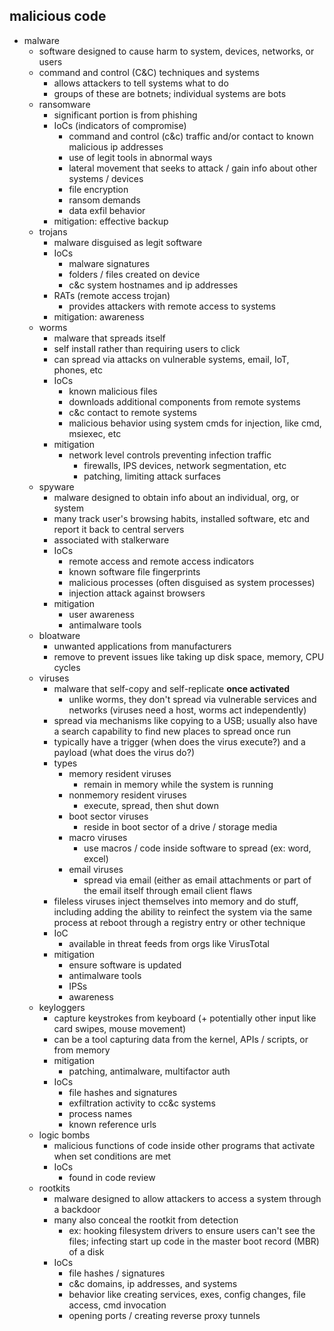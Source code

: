 ## malicious code

- malware
	- software designed to cause harm to system, devices, networks, or users
	- command and control (C&C) techniques and systems 
		- allows attackers to tell systems what to do 
		- groups of these are botnets; individual systems are bots
	- ransomware
		- significant portion is from phishing
		- IoCs (indicators of compromise)
			- command and control (c&c) traffic and/or contact to known malicious ip addresses
			- use of legit tools in abnormal ways 
			- lateral movement that seeks to attack / gain info about other systems / devices
			- file encryption
			- ransom demands
			- data exfil behavior
		- mitigation: effective backup
	- trojans
		- malware disguised as legit software
		- IoCs
			- malware signatures
			- folders / files created on device
			- c&c system hostnames and ip addresses
		- RATs (remote access trojan)
			- provides attackers with remote access to systems
		- mitigation: awareness 
	- worms
		- malware that spreads itself
		- self install rather than requiring users to click
		- can spread via attacks on vulnerable systems, email, IoT, phones, etc
		- IoCs
			- known malicious files
			- downloads additional components from remote systems
			- c&c contact to remote systems
			- malicious behavior using system cmds for injection, like cmd, msiexec, etc
		- mitigation
			- network level controls preventing infection traffic 
				- firewalls, IPS devices, network segmentation, etc
				- patching, limiting attack surfaces
	- spyware 
		- malware designed to obtain info about an individual, org, or system
		- many track user's browsing habits, installed software, etc and report it back to central servers
		- associated with stalkerware
		- IoCs
			- remote access and remote access indicators
			- known software file fingerprints
			- malicious processes (often disguised as system processes)
			- injection attack against browsers
		- mitigation
			- user awareness
			- antimalware tools
	- bloatware
		- unwanted applications from manufacturers 
		- remove to prevent issues like taking up disk space, memory, CPU cycles 
	- viruses
		- malware that self-copy and self-replicate **once activated**
			- unlike worms, they don't spread via vulnerable services and networks (viruses need a host, worms act independently)
		- spread via mechanisms like copying to a USB; usually also have a search capability to find new places to spread once run 
		- typically have a trigger (when does the virus execute?) and a payload (what does the virus do?)
		- types
			- memory resident viruses
				- remain in memory while the system is running
			- nonmemory resident viruses
				- execute, spread, then shut down
			- boot sector viruses
				- reside in boot sector of a drive / storage media 
			- macro viruses 
				- use macros / code inside software to spread (ex: word, excel)
			- email viruses
				- spread via email (either as email attachments or part of the email itself through email client flaws
		- fileless viruses inject themselves into memory and do stuff, including adding the ability to reinfect the system via the same process at reboot through a registry entry or other technique 
		- IoC
			- available in threat feeds from orgs like VirusTotal
		- mitigation
			- ensure software is updated
			- antimalware tools
			- IPSs
			- awareness
	- keyloggers
		- capture keystrokes from keyboard (+ potentially other input like card swipes, mouse movement)
		- can be a tool capturing data from the kernel, APIs / scripts, or from memory
		- mitigation
			- patching, antimalware, multifactor auth
		- IoCs
			- file hashes and signatures
			- exfiltration activity to cc&c systems
			- process names
			- known reference urls
	- logic bombs
		- malicious functions of code inside other programs that activate when set conditions are met
		- IoCs
			- found in code review
	- rootkits
		- malware designed to allow attackers to access a system through a backdoor
		- many also conceal the rootkit from detection
			- ex: hooking filesystem drivers to ensure users can't see the files; infecting start up code in the master boot record (MBR) of a disk
		- IoCs
			- file hashes / signatures
			- c&c domains, ip addresses, and systems
			- behavior like creating services, exes, config changes, file access, cmd invocation
			- opening ports / creating reverse proxy tunnels

